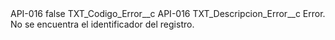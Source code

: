 <?xml version="1.0" encoding="UTF-8"?>
<CustomMetadata xmlns="http://soap.sforce.com/2006/04/metadata" xmlns:xsi="http://www.w3.org/2001/XMLSchema-instance" xmlns:xsd="http://www.w3.org/2001/XMLSchema">
    <label>API-016</label>
    <protected>false</protected>
    <values>
        <field>TXT_Codigo_Error__c</field>
        <value xsi:type="xsd:string">API-016</value>
    </values>
    <values>
        <field>TXT_Descripcion_Error__c</field>
        <value xsi:type="xsd:string">Error. No se encuentra el identificador del registro.</value>
    </values>
</CustomMetadata>
